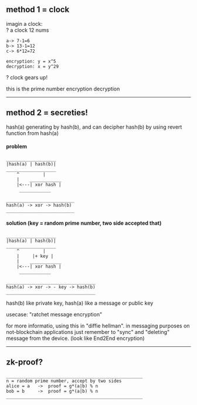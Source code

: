 ## method 1 = clock

imagin a clock:\
? a clock 12 nums
```
a-> 7-1=6
b-> 13-1=12
c-> 6*12=72

encryption: y = x^5
decryption: x = y^29
```
? clock gears up!

this is the prime number encryption decryption

---

## method 2 = secreties!
hash(a) generating by hash(b), and can decipher hash(b) by using revert function from hash(a)

#### problem
```
___________________
|hash(a) | hash(b)|
___________________
    ^         |
    |    ____________
    |<---| xor hash |
	 ____________

__________________________
hash(a) -> xor -> hash(b)
__________________________
```

#### solution (key = random prime number, two side accepted that)
```
___________________
|hash(a) | hash(b)|
___________________
    ^         |
    |     |+ key |
    |    ____________
    |<---| xor hash |
	 ____________

__________________________________
hash(a) -> xor -> - key -> hash(b)
__________________________________
```
hash(b) like private key, hash(a) like a message or public key

usecase: "ratchet message encryption"

for more informatio, using this in "diffie hellman". in messaging purposes on not-blockchain applications just remember to "sync" and "deleting" message from the device. (look like End2End encryption)

---

## zk-proof?
```
____________________________________________________
n = random prime number, accept by two sides
alice = a	->	proof = g*(a|b) % n
bob = b		->	proof = g*(a|b) % n
____________________________________________________
```

